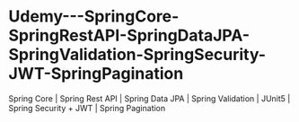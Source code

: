 # Udemy---SpringCore-SpringRestAPI-SpringDataJPA-SpringValidation-SpringSecurity-JWT-SpringPagination
Spring Core | Spring Rest API | Spring Data JPA | Spring Validation | JUnit5 | Spring Security + JWT | Spring Pagination
